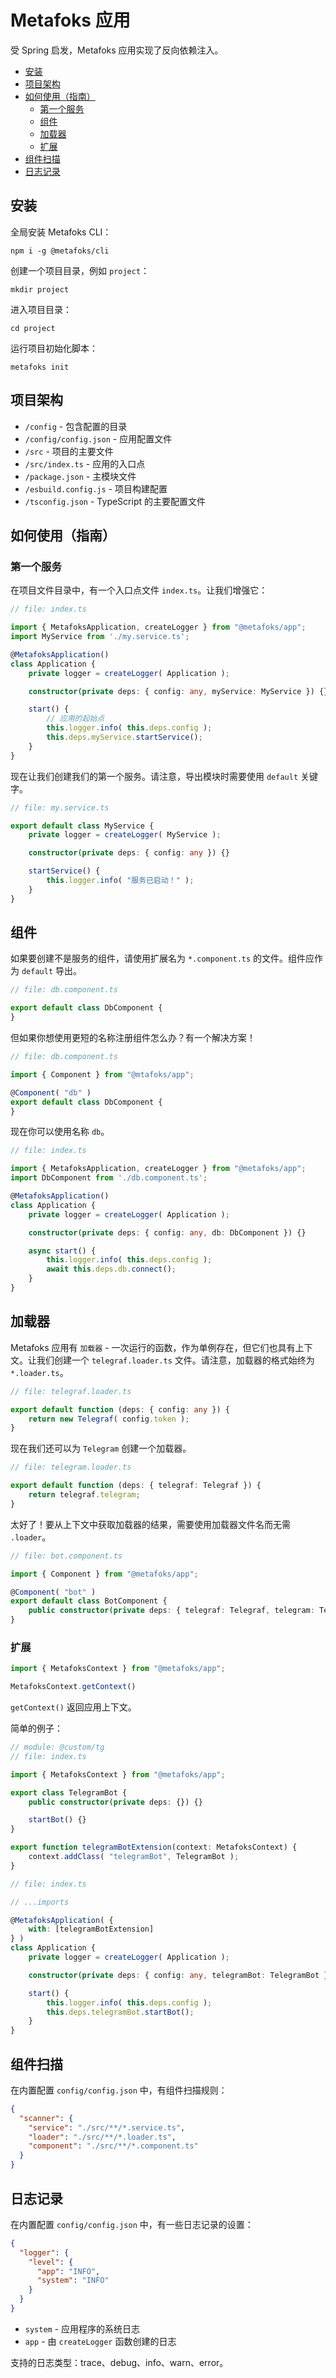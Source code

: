 # Metafoks 应用

受 Spring 启发，Metafoks 应用实现了反向依赖注入。

- [安装](#安装)
- [项目架构](#项目架构)
- [如何使用（指南）](#如何使用指南)
    - [第一个服务](#第一个服务)
    - [组件](#组件)
    - [加载器](#加载器)
    - [扩展](#扩展)
- [组件扫描](#组件扫描)
- [日志记录](#日志记录)

## 安装

全局安装 Metafoks CLI：

```shell
npm i -g @metafoks/cli
```

创建一个项目目录，例如 `project`：

```shell
mkdir project
```

进入项目目录：

```shell
cd project
```

运行项目初始化脚本：

```shell
metafoks init
```

## 项目架构

- `/config` - 包含配置的目录
- `/config/config.json` - 应用配置文件
- `/src` - 项目的主要文件
- `/src/index.ts` - 应用的入口点
- `/package.json` - 主模块文件
- `/esbuild.config.js` - 项目构建配置
- `/tsconfig.json` - TypeScript 的主要配置文件

## 如何使用（指南）

### 第一个服务

在项目文件目录中，有一个入口点文件 `index.ts`。让我们增强它：

```typescript
// file: index.ts

import { MetafoksApplication, createLogger } from "@metafoks/app";
import MyService from './my.service.ts';

@MetafoksApplication()
class Application {
    private logger = createLogger( Application );

    constructor(private deps: { config: any, myService: MyService }) {}

    start() {
        // 应用的起始点
        this.logger.info( this.deps.config );
        this.deps.myService.startService();
    }
}
```

现在让我们创建我们的第一个服务。请注意，导出模块时需要使用 `default` 关键字。

```typescript
// file: my.service.ts

export default class MyService {
    private logger = createLogger( MyService );

    constructor(private deps: { config: any }) {}

    startService() {
        this.logger.info( "服务已启动！" );
    }
}
```

## 组件

如果要创建不是服务的组件，请使用扩展名为 `*.component.ts` 的文件。组件应作为 `default` 导出。

```typescript
// file: db.component.ts

export default class DbComponent {
}
```

但如果你想使用更短的名称注册组件怎么办？有一个解决方案！

```typescript
// file: db.component.ts

import { Component } from "@mtafoks/app";

@Component( "db" )
export default class DbComponent {
}
```

现在你可以使用名称 `db`。

```typescript
// file: index.ts

import { MetafoksApplication, createLogger } from "@metafoks/app";
import DbComponent from './db.component.ts';

@MetafoksApplication()
class Application {
    private logger = createLogger( Application );

    constructor(private deps: { config: any, db: DbComponent }) {}

    async start() {
        this.logger.info( this.deps.config );
        await this.deps.db.connect();
    }
}
```

## 加载器

Metafoks 应用有 `加载器` - 一次运行的函数，作为单例存在，但它们也具有上下文。让我们创建一个 `telegraf.loader.ts`
文件。请注意，加载器的格式始终为 `*.loader.ts`。

```typescript
// file: telegraf.loader.ts

export default function (deps: { config: any }) {
    return new Telegraf( config.token );
}
```

现在我们还可以为 `Telegram` 创建一个加载器。

```typescript
// file: telegram.loader.ts

export default function (deps: { telegraf: Telegraf }) {
    return telegraf.telegram;
}
```

太好了！要从上下文中获取加载器的结果，需要使用加载器文件名而无需 `.loader`。

```typescript
// file: bot.component.ts

import { Component } from "@metafoks/app";

@Component( "bot" )
export default class BotComponent {
    public constructor(private deps: { telegraf: Telegraf, telegram: Telegram, config: any }) {}
}
```

### 扩展

```typescript
import { MetafoksContext } from "@metafoks/app";

MetafoksContext.getContext()
```

`getContext()` 返回应用上下文。

简单的例子：

```typescript
// module: @custom/tg
// file: index.ts

import { MetafoksContext } from "@metafoks/app";

export class TelegramBot {
    public constructor(private deps: {}) {}

    startBot() {}
}

export function telegramBotExtension(context: MetafoksContext) {
    context.addClass( "telegramBot", TelegramBot );
}
```

```typescript
// file: index.ts

// ...imports

@MetafoksApplication( {
    with: [telegramBotExtension]
} )
class Application {
    private logger = createLogger( Application );

    constructor(private deps: { config: any, telegramBot: TelegramBot }) {}

    start() {
        this.logger.info( this.deps.config );
        this.deps.telegramBot.startBot();
    }
}
```

## 组件扫描

在内置配置 `config/config.json` 中，有组件扫描规则：

```json
{
  "scanner": {
    "service": "./src/**/*.service.ts",
    "loader": "./src/**/*.loader.ts",
    "component": "./src/**/*.component.ts"
  }
}
```

## 日志记录

在内置配置 `config/config.json` 中，有一些日志记录的设置：

```json
{
  "logger": {
    "level": {
      "app": "INFO",
      "system": "INFO"
    }
  }
}
```

- `system` - 应用程序的系统日志
- `app` - 由 `createLogger` 函数创建的日志

支持的日志类型：trace、debug、info、warn、error。